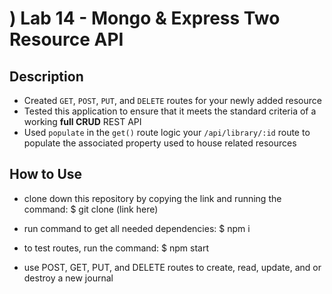 ) Lab 14 - Mongo & Express Two Resource API
===

## Description
 * Created `GET`, `POST`, `PUT`, and `DELETE` routes for your newly added resource
 * Tested this application to ensure that it meets the standard criteria of a working **full CRUD** REST API
 * Used `populate` in the `get()` route logic your  `/api/library/:id` route to populate the associated property used to house related resources

## How to Use
 * clone down this repository by copying the link and running the command:
   $ git clone (link here)

 * run command to get all needed dependencies:
   $ npm i

 * to test routes, run the command:
   $ npm start

 * use POST, GET, PUT, and DELETE routes to create, read, update, and or destroy a new journal
